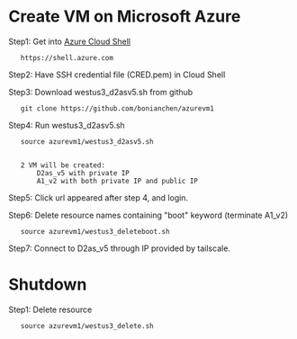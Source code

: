 # Create VM on Microsoft Azure

Step1: Get into [Azure Cloud Shell](https://shell.azure.com)

       https://shell.azure.com

Step2: Have SSH credential file (CRED.pem) in Cloud Shell

Step3: Download westus3_d2asv5.sh from github

       git clone https://github.com/bonianchen/azurevm1

Step4: Run westus3_d2asv5.sh

       source azurevm1/westus3_d2asv5.sh


       2 VM will be created:
           D2as_v5 with private IP
           A1_v2 with both private IP and public IP

Step5: Click url appeared after step 4, and login.

Step6: Delete resource names containing "boot" keyword (terminate A1_v2)

       source azurevm1/westus3_deleteboot.sh

Step7: Connect to D2as_v5 through IP provided by tailscale.

# Shutdown

Step1: Delete resource

       source azurevm1/westus3_delete.sh
